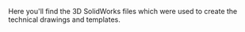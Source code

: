Here you'll find the 3D SolidWorks files which were used to create the technical drawings and templates.
